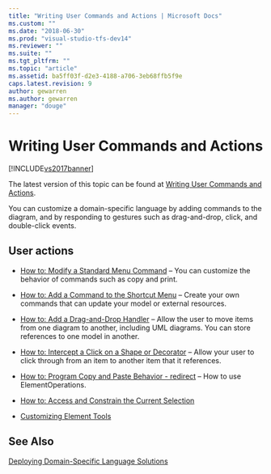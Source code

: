 ```yaml
---
title: "Writing User Commands and Actions | Microsoft Docs"
ms.custom: ""
ms.date: "2018-06-30"
ms.prod: "visual-studio-tfs-dev14"
ms.reviewer: ""
ms.suite: ""
ms.tgt_pltfrm: ""
ms.topic: "article"
ms.assetid: ba5ff03f-d2e3-4188-a706-3eb68ffb5f9e
caps.latest.revision: 9
author: gewarren
ms.author: gewarren
manager: "douge"
---
```

# Writing User Commands and Actions
[!INCLUDE[vs2017banner](../includes/vs2017banner.md)]

The latest version of this topic can be found at [Writing User Commands and Actions](https://docs.microsoft.com/visualstudio/modeling/writing-user-commands-and-actions).  
  
You can customize a domain-specific language by adding commands to the diagram, and by responding to gestures such as drag-and-drop, click, and double-click events.  
  
## User actions  
  
-   [How to: Modify a Standard Menu Command](../modeling/how-to-modify-a-standard-menu-command-in-a-domain-specific-language.md) – You can customize the behavior of commands such as copy and print.  
  
-   [How to: Add a Command to the Shortcut Menu](../modeling/how-to-add-a-command-to-the-shortcut-menu.md) – Create your own commands that can update your model or external resources.  
  
-   [How to: Add a Drag-and-Drop Handler](../modeling/how-to-add-a-drag-and-drop-handler.md) – Allow the user to move items from one diagram to another, including UML diagrams. You can store references to one model in another.  
  
-   [How to: Intercept a Click on a Shape or Decorator](../modeling/how-to-intercept-a-click-on-a-shape-or-decorator.md) – Allow your user to click through from an item to another item that it references.  
  
-   [How to: Program Copy and Paste Behavior - redirect](../misc/how-to-program-copy-and-paste-behavior-redirect.md) – How to use ElementOperations.  
  
-   [How to: Access and Constrain the Current Selection](../modeling/how-to-access-and-constrain-the-current-selection.md)  
  
-   [Customizing Element Tools](../modeling/customizing-element-tools.md)  
  
## See Also  
 [Deploying Domain-Specific Language Solutions](../modeling/deploying-domain-specific-language-solutions.md)



